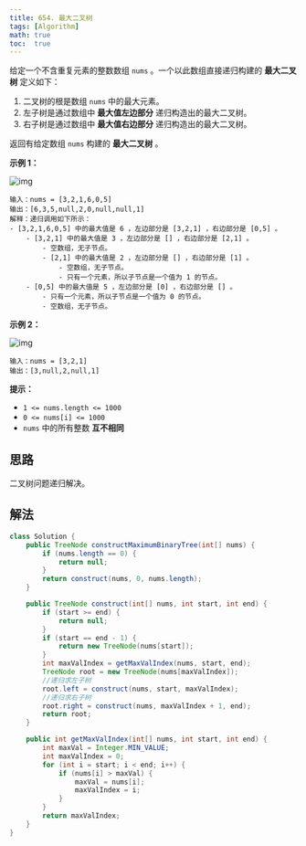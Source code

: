 ```yaml
---
title: 654. 最大二叉树
tags: [Algorithm]
math: true
toc:  true
---
```


给定一个不含重复元素的整数数组 `nums` 。一个以此数组直接递归构建的 **最大二叉树** 定义如下：

1. 二叉树的根是数组 `nums` 中的最大元素。
2. 左子树是通过数组中 **最大值左边部分** 递归构造出的最大二叉树。
3. 右子树是通过数组中 **最大值右边部分** 递归构造出的最大二叉树。

返回有给定数组 `nums` 构建的 **最大二叉树** 。

**示例 1：**

![img](https://raw.githubusercontent.com/Traserve/traserve.github.io/main/_posts/algorithm/images/654-1.jpg)

```
输入：nums = [3,2,1,6,0,5]
输出：[6,3,5,null,2,0,null,null,1]
解释：递归调用如下所示：
- [3,2,1,6,0,5] 中的最大值是 6 ，左边部分是 [3,2,1] ，右边部分是 [0,5] 。
    - [3,2,1] 中的最大值是 3 ，左边部分是 [] ，右边部分是 [2,1] 。
        - 空数组，无子节点。
        - [2,1] 中的最大值是 2 ，左边部分是 [] ，右边部分是 [1] 。
            - 空数组，无子节点。
            - 只有一个元素，所以子节点是一个值为 1 的节点。
    - [0,5] 中的最大值是 5 ，左边部分是 [0] ，右边部分是 [] 。
        - 只有一个元素，所以子节点是一个值为 0 的节点。
        - 空数组，无子节点。
```

**示例 2：**

![img](https://raw.githubusercontent.com/Traserve/traserve.github.io/main/_posts/algorithm/images/654-2.jpg)

```
输入：nums = [3,2,1]
输出：[3,null,2,null,1]
```

**提示：**

- `1 <= nums.length <= 1000`
- `0 <= nums[i] <= 1000`
- `nums` 中的所有整数 **互不相同**

## 思路

二叉树问题递归解决。

## 解法

```java
class Solution {
    public TreeNode constructMaximumBinaryTree(int[] nums) {
        if (nums.length == 0) {
            return null;
        }
        return construct(nums, 0, nums.length);
    }

    public TreeNode construct(int[] nums, int start, int end) {
        if (start >= end) {
            return null;
        }
        if (start == end - 1) {
            return new TreeNode(nums[start]);
        }
        int maxValIndex = getMaxValIndex(nums, start, end);
        TreeNode root = new TreeNode(nums[maxValIndex]);
        //递归求左子树
        root.left = construct(nums, start, maxValIndex);
        //递归求右子树
        root.right = construct(nums, maxValIndex + 1, end);
        return root;
    }

    public int getMaxValIndex(int[] nums, int start, int end) {
        int maxVal = Integer.MIN_VALUE;
        int maxValIndex = 0;
        for (int i = start; i < end; i++) {
            if (nums[i] > maxVal) {
                maxVal = nums[i];
                maxValIndex = i;
            }
        }
        return maxValIndex;
    }
}
```

